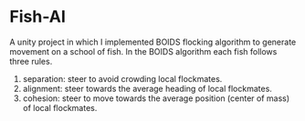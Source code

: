# Fish-AI
A unity project in which I implemented BOIDS flocking algorithm to generate movement on a school of fish.
In the BOIDS algorithm each fish follows three rules.
1. separation: steer to avoid crowding local flockmates.
2. alignment: steer towards the average heading of local flockmates.
3. cohesion: steer to move towards the average position (center of mass) of local flockmates.
